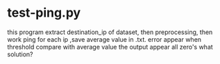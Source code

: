 # test-ping.py
this program extract destination_ip of dataset, then preprocessing, then work ping for each ip ,save average value in .txt. error appear when threshold compare with average value the output appear all zero's what solution?
